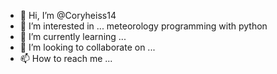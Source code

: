 - 👋 Hi, I’m @Coryheiss14
- 👀 I’m interested in ... meteorology programming with python
- 🌱 I’m currently learning ...
- 💞️ I’m looking to collaborate on ...
- 📫 How to reach me ...

<!---
Coryheiss14/Coryheiss14 is a ✨ special ✨ repository because its `README.md` (this file) appears on your GitHub profile.
You can click the Preview link to take a look at your changes.
--->
